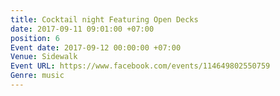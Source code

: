 ```yaml
---
title: Cocktail night Featuring Open Decks
date: 2017-09-11 09:01:00 +07:00
position: 6
Event date: 2017-09-12 00:00:00 +07:00
Venue: Sidewalk
Event URL: https://www.facebook.com/events/114649802550759
Genre: music
---
```



